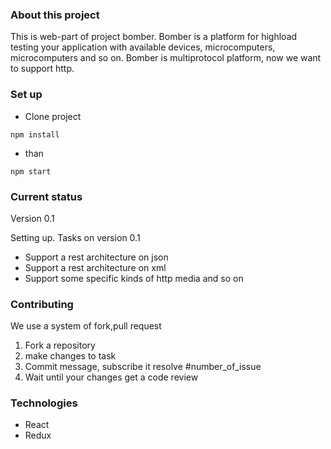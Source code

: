 ### About this project
This is web-part of project bomber. Bomber is a platform for highload testing
your application with available devices, microcomputers, microcomputers and so on.
Bomber is multiprotocol platform, now we want to support http.

### Set up
- Clone project
````
npm install
````
- than
````
npm start
````

### Current status
Version 0.1

Setting up.
Tasks on version 0.1
 - Support a rest architecture on json
 - Support a rest architecture on xml
 - Support some specific kinds of http media and so on 

### Contributing
We use a system of fork,pull request

1. Fork a repository
2. make changes to task
3. Commit message, subscribe it resolve #number_of_issue
4. Wait until your changes get a code review

### Technologies
- React
- Redux
